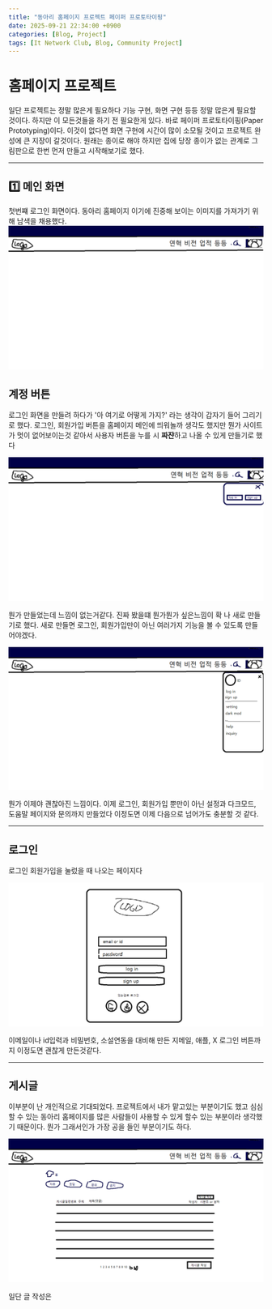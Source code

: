 ```yaml
---
title: "동아리 홈페이지 프로젝트 페이퍼 프로토타이핑"
date: 2025-09-21 22:34:00 +0900
categories: [Blog, Project]
tags: [It Network Club, Blog, Community Project]
---
```


# 홈페이지 프로젝트

일단 프로젝트는 정말 많은게 필요하다 기능 구현, 화면 구현 등등 정말 많은게 필요할 것이다. 하지만 이 모든것들을 하기 전 필요한게 있다.
바로 페이퍼 프로토타이핑(Paper Prototyping)이다. 이것이 없다면 화면 구현에 시간이 많이 소모될 것이고 프로젝트 완성에 큰 지장이 갈것이다. 
원래는 종이로 해야 하지만 집에 당장 종이가 없는 관계로 그림판으로 한번 먼저 만들고 시작해보기로 했다.

---

## 1️⃣ 메인 화면

첫번쨰 로그인 화면이다. 동아리 홈페이지 이기에 진중해 보이는 이미지를 가져가기 위해 남색을 채용했다.
![첫번째 메인 화면](/assets/img/main.png)

## 계정 버튼

로그인 화면을 만들려 하다가 '아 여기로 어떻게 가지?' 라는 생각이 갑자기 들어 그리기로 했다. 로그인, 회원가입 버튼을 홈페이지 메인에 띄워놀까 생각도 했지만
뭔가 사이트가 멋이 없어보이는것 같아서 사용자 버튼을 누를 시 **짜쟌**하고 나올 수 있게 만들기로 했다

![베타 로그인](/assets/img/betalogin.png)

뭔가 만들었는데 느낌이 없는거같다. 진짜 봤을떄 뭔가뭔가 싶은느낌이 확 나 새로 만들기로 했다. 새로 만들면 로그인, 회원가입만이 아닌 여러가지 기능을 볼 수 있도록 만들어야겠다.

![베타 로그인](/assets/img/thirdlogin.png)

뭔가 이제야 괜찮아진 느낌이다. 이제 로그인, 회원가입 뿐만이 아닌 설정과 다크모드, 도움말 페이지와 문의까지 만들었다 이정도면 이제 다음으로 넘어가도 충분할 것 같다.

---

## 로그인 

로그인 회원가입을 눌렀을 때 나오는 페이지다

![베타 로그인](/assets/img/login.png)

이메일이나 id입력과 비밀번호, 소설연동을 대비해 만든 지메일, 애플, X 로그인 버튼까지 이정도면 괜찮게 만든것같다.

---

## 게시글

이부분이 난 개인적으로 기대되었다. 프로젝트에서 내가 맡고있는 부분이기도 했고 심심할 수 있는 동아리 홈페이지를 많은 사람들이 사용할 수 있게 할수 있는 부분이라 생각했기 때문이다. 뭔가 그래서인가 가장 공을 들인 부분이기도 하다.

![게시글 이미지](/assets/img/post.png)

일단 글 작성은 